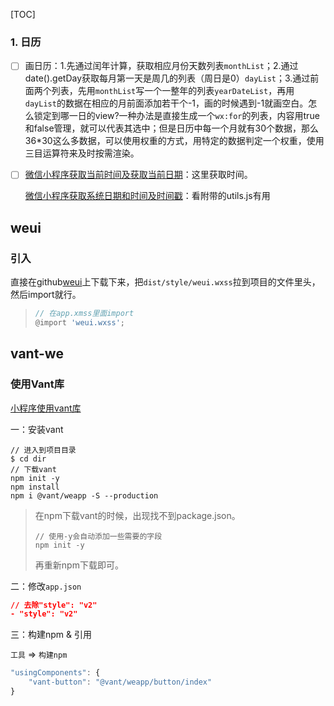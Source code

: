 [TOC]

### 1. 日历

- [ ] 画日历：1.先通过闰年计算，获取相应月份天数列表`monthList`；2.通过date().getDay获取每月第一天是周几的列表（周日是0）`dayList`；3.通过前面两个列表，先用`monthList`写一个一整年的列表`yearDateList`，再用`dayList`的数据在相应的月前面添加若干个-1，画的时候遇到-1就画空白。怎么锁定到哪一日的view?一种办法是直接生成一个`wx:for`的列表，内容用true和false管理，就可以代表其选中；但是日历中每一个月就有30个数据，那么36*30这么多数据，可以使用权重的方式，用特定的数据判定一个权重，使用三目运算符来及时按需渲染。

- [ ] [微信小程序获取当前时间及获取当前日期](https://blog.csdn.net/qq_36742720/article/details/81069378)：这里获取时间。

  [微信小程序获取系统日期和时间及时间戳](https://www.jianshu.com/p/42670f94744c)：看附带的utils.js有用

## weui

### 引入

直接在github[weui](https://github.com/Tencent/weui-wxss)上下载下来，把`dist/style/weui.wxss`拉到项目的文件里头，然后import就行。

> ```js
> // 在app.xmss里面import
> @import 'weui.wxss';
> ```

## vant-we

### 使用Vant库

[小程序使用vant库](https://www.jianshu.com/p/fab40523e35a)

一：安装vant

```shell
// 进入到项目目录
$ cd dir
// 下载vant
npm init -y
npm install
npm i @vant/weapp -S --production
```

> 在npm下载vant的时候，出现找不到package.json。
>
> ```shell
> // 使用-y会自动添加一些需要的字段
> npm init -y
> ```
>
> 再重新npm下载即可。

二：修改`app.json`

```json
// 去除"style": "v2"
- "style": "v2"
```

三：构建npm & 引用

`工具` => `构建npm`

```js
"usingComponents": {
    "vant-button": "@vant/weapp/button/index"
}
```

